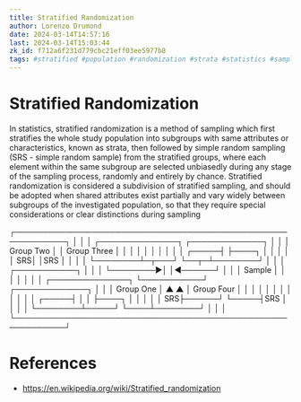 ```yaml
---
title: Stratified Randomization
author: Lorenzo Drumond
date: 2024-03-14T14:57:16
last: 2024-03-14T15:03:44
zk_id: f712a6f231d779cbc21eff03ee5977b8
tags: #stratified #population #randomization #strata #statistics #samples #groups #analysis #test #experiment
---
```



# Stratified Randomization
In statistics, stratified randomization is a method of sampling which first stratifies the whole study population into subgroups with same attributes or characteristics, known as strata, then followed by simple random sampling (SRS - simple random sample) from the stratified groups, where each element within the same subgroup are selected unbiasedly during any stage of the sampling process, randomly and entirely by chance. Stratified randomization is considered a subdivision of stratified sampling, and should be adopted when shared attributes exist partially and vary widely between subgroups of the investigated population, so that they require special considerations or clear distinctions during sampling

┌───────────────────────────────────────────────────────────┐
│                                                           │
│   ┌──────────────┐                      ┌─────────────┐   │
│   │ Group Two    │                      │ Group Three │   │
│   │              │                      │             │   │
│   │        ┌─────┤                      ├────┐        │   │
│   │        │  SRS│                      │SRS │        │   │
│   └────────┴─┬───┘                      └──┬─┴────────┘   │
│              │         ┌───────────┐       │              │
│              └────────►│           │◄──────┘              │
│                        │   Sample  │                      │
│                        │           │                      │
│   ┌──────────────┐     └───────────┘    ┌─────────────┐   │
│   │ Group One    │      ▲         ▲     │ Group Four  │   │
│   │              │      │         │     │             │   │
│   │        ┌─────┤      │         │     ├────┐        │   │
│   │        │  SRS├──────┘         └─────┤SRS │        │   │
│   └────────┴─────┘                      └────┴────────┘   │
│                                                           │
└───────────────────────────────────────────────────────────┘

# References
- https://en.wikipedia.org/wiki/Stratified_randomization
